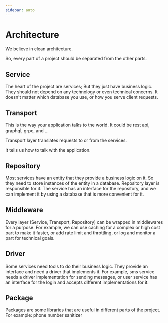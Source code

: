 ```yaml
---
sidebar: auto
---
```


# Architecture

We believe in clean architecture.

So, every part of a project should be separated from the other parts.

## Service

The heart of the project are services;
But they just have business logic.
They should not depend on any technology or even technical concerns.
It doesn't matter which database you use, or how you serve client requests.

## Transport

This is the way your application talks to the world.
It could be rest api, graphql, grpc, and ...

Transport layer translates requests to or from the services.

It tells us how to talk with the application.

## Repository

Most services have an entity that they provide a business logic on it.
So they need to store instances of the entity in a database.
Repository layer is responsible for it.
The service has an interface for the repository, and we can implement it by using a database that is more convenient for it.

## Middleware

Every layer (Service, Transport, Repository) can be wrapped in middlewares for a purpose.
For example, we can use caching for a complex or high cost part to make it faster,
or add rate limit and throttling,
or log and monitor a part for technical goals.

## Driver

Some services need tools to do their business logic.
They provide an interface and need a driver that implements it.
For example, sms service needs a driver implementation for sending messages,
or user service has an interface for the login and accepts different implementations for it.

## Package

Packages are some libraries that are useful in different parts of the project.
For example: phone number sanitizer
